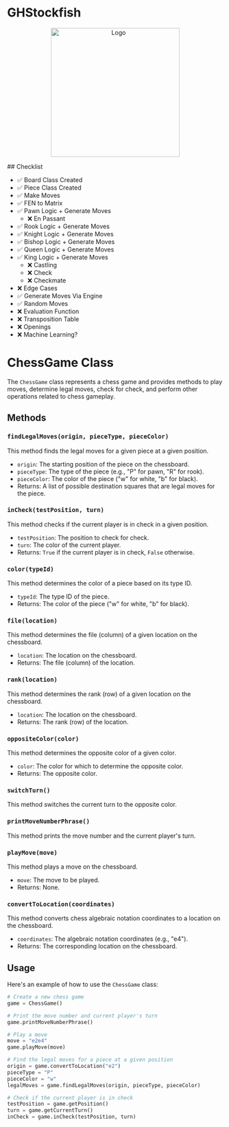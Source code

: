 # GHStockfish
<p align="center">
  <img src="https://github.com/NealKotvalGHP/GHStockfish/assets/137081101/1203b9c2-8d3a-4e57-84e1-cefe4b5c3029" alt="Logo" width="300" height="300">
</p>
## Checklist

- ✅ Board Class Created 
- ✅ Piece Class Created
- ✅ Make Moves
- ✅ FEN to Matrix
- ✅ Pawn Logic + Generate Moves
  - ❌ En Passant
- ✅ Rook Logic + Generate Moves 
- ✅ Knight Logic + Generate Moves
- ✅ Bishop Logic + Generate Moves
- ✅ Queen Logic + Generate Moves
- ✅ King Logic + Generate Moves
  - ❌ Castling
  - ❌ Check
  - ❌ Checkmate
- ❌ Edge Cases
- ✅ Generate Moves Via Engine
- ✅ Random Moves
- ❌ Evaluation Function
- ❌ Transposition Table
- ❌ Openings
- ❌ Machine Learning?

# ChessGame Class

The `ChessGame` class represents a chess game and provides methods to play moves, determine legal moves, check for check, and perform other operations related to chess gameplay.

## Methods

### `findLegalMoves(origin, pieceType, pieceColor)`

This method finds the legal moves for a given piece at a given position.

- `origin`: The starting position of the piece on the chessboard.
- `pieceType`: The type of the piece (e.g., "P" for pawn, "R" for rook).
- `pieceColor`: The color of the piece ("w" for white, "b" for black).
- Returns: A list of possible destination squares that are legal moves for the piece.

### `inCheck(testPosition, turn)`

This method checks if the current player is in check in a given position.

- `testPosition`: The position to check for check.
- `turn`: The color of the current player.
- Returns: `True` if the current player is in check, `False` otherwise.

### `color(typeId)`

This method determines the color of a piece based on its type ID.

- `typeId`: The type ID of the piece.
- Returns: The color of the piece ("w" for white, "b" for black).

### `file(location)`

This method determines the file (column) of a given location on the chessboard.

- `location`: The location on the chessboard.
- Returns: The file (column) of the location.

### `rank(location)`

This method determines the rank (row) of a given location on the chessboard.

- `location`: The location on the chessboard.
- Returns: The rank (row) of the location.

### `oppositeColor(color)`

This method determines the opposite color of a given color.

- `color`: The color for which to determine the opposite color.
- Returns: The opposite color.

### `switchTurn()`

This method switches the current turn to the opposite color.

### `printMoveNumberPhrase()`

This method prints the move number and the current player's turn.

### `playMove(move)`

This method plays a move on the chessboard.

- `move`: The move to be played.
- Returns: None.

### `convertToLocation(coordinates)`

This method converts chess algebraic notation coordinates to a location on the chessboard.

- `coordinates`: The algebraic notation coordinates (e.g., "e4").
- Returns: The corresponding location on the chessboard.

## Usage

Here's an example of how to use the `ChessGame` class:

```python
# Create a new chess game
game = ChessGame()

# Print the move number and current player's turn
game.printMoveNumberPhrase()

# Play a move
move = "e2e4"
game.playMove(move)

# Find the legal moves for a piece at a given position
origin = game.convertToLocation("e2")
pieceType = "P"
pieceColor = "w"
legalMoves = game.findLegalMoves(origin, pieceType, pieceColor)

# Check if the current player is in check
testPosition = game.getPosition()
turn = game.getCurrentTurn()
inCheck = game.inCheck(testPosition, turn)
